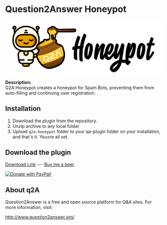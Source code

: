 Question2Answer Honeypot
==============================

<img src="https://raw.githubusercontent.com/heliochun/q2a-honeypot/main/q2a-honeypot.png" border="0" alt="plugin logo"/>

**Description:**  
Q2A Honeypot creates a honeypot for Spam Bots, preventing them from auto-filling and continuing user registration.


Installation
--------------

 1. Download the plugin from the repository.
 2. Unzip archive to any local folder
 3. Upload `q2a-honeypot` folder to your qa-plugin folder on your installation, and that's it. You«re all set.

 
Download the plugin
--------------
[Download Link][download] --- [Buy me a beer][paypal].

<a href="https://www.paypal.com/paypalme/chun128" target="_blank"/>
<img src="https://i.stack.imgur.com/rRaSD.png" border="0" name="submit" alt="Donate with PayPal!"/>
<a/>
 
About q2A
---------
Question2Answer is a free and open source platform for Q&A sites. For more information, visit:

http://www.question2answer.org/


[Q2A]: http://www.question2answer.com
[download]: https://github.com/heliochun/q2a-honeypot/archive/master.zip
[paypal]: https://www.paypal.com/paypalme/chun128
